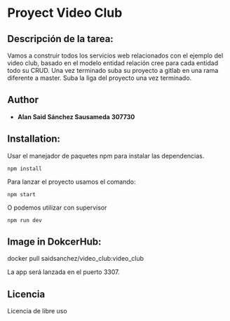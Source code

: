 # Proyect Video Club

## Descripción de la tarea: 
Vamos a construir todos los servicios web relacionados con el ejemplo del video club,
basado en el modelo entidad relación cree para cada entidad todo su CRUD. Una vez terminado suba su proyecto a gitlab en una rama diferente a master. 
Suba la liga del proyecto una vez terminado.

## Author

* **Alan Said Sánchez Sausameda** **307730**  

## Installation: 

Usar el manejador de paquetes npm para instalar las dependencias.
```
npm install
```
Para lanzar el proyecto usamos el comando:

```
npm start
```
O podemos utilizar con supervisor
```
npm run dev 
```
## Image in DokcerHub:

docker pull saidsanchez/video_club:video_club

La app será lanzada en el puerto 3307.

## Licencia 

Licencia de libre uso 
